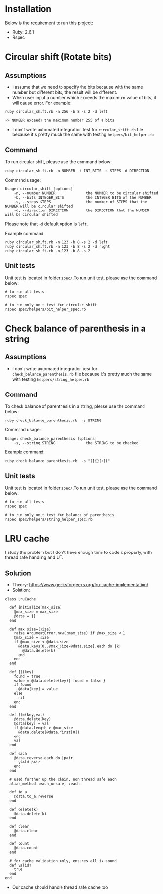 # Installation

Below is the requirement to run this project:

- Ruby: 2.6.1
- Rspec

# Circular shift (Rotate bits)
## Assumptions

- I assume that we need to specify the bits because with the same number but different bits, the result will be different.
- When user input a number which exceeds the maximum value of bits, it will cause error. For example:
```
ruby circular_shift.rb -n 256 -b 8 -s 2 -d left

-> NUMBER exceeds the maximum number 255 of 8 bits
```
- I don't write automated integration test for `circular_shift.rb` file because it's pretty much the same with testing `helpers/bit_helper.rb`

## Command

To run circular shift, please use the command below:

```
ruby circular_shift.rb -n NUMBER -b INT_BITS -s STEPS -d DIRECTION
```

Command usage:
```
Usage: circular_shift [options]
    -n, --number NUMBER              the NUMBER to be circular shifted
    -b, --bits INTEGER_BITS          the INTEGER BITS of the NUMBER
    -s, --steps STEPS                the number of STEPS that the NUMBER will be circular shifted
    -d, --direction DIRECTION        the DIRECTION that the NUMBER will be circular shifted
```

Please note that `-d` default option is `left`.

Example command:

```
ruby circular_shift.rb -n 123 -b 8 -s 2 -d left
ruby circular_shift.rb -n 123 -b 8 -s 2 -d right
ruby circular_shift.rb -n 123 -b 8 -s 2
```

## Unit tests

Unit test is located in folder `spec/`.To run unit test, please use the command below:

```
# to run all tests
rspec spec

# to run only unit test for circular_shift
rspec spec/helpers/bit_helper_spec.rb
```

# Check balance of parenthesis in a string
## Assumptions

- I don't write automated integration test for `check_balance_parenthesis.rb` file because it's pretty much the same with testing `helpers/string_helper.rb`

## Command

To check balance of parenthesis in a string, please use the command below:

```
ruby check_balance_parenthesis.rb  -s STRING
```

Command usage:
```
Usage: check_balance_parenthesis [options]
    -s, --string STRING              the STRING to be checked
```

Example command:
```
ruby check_balance_parenthesis.rb  -s "([{}()])"
```

## Unit tests

Unit test is located in folder `spec/`.To run unit test, please use the command below:

```
# to run all tests
rspec spec

# to run only unit test for balance of parenthesis
rspec spec/helpers/string_helper_spec.rb
```

# LRU cache

I study the problem but I don't have enough time to code it properly, with thread safe handling and UT.

## Solution

- Theory: https://www.geeksforgeeks.org/lru-cache-implementation/
- Solution:
```
class LruCache

  def initialize(max_size)
    @max_size = max_size
    @data = {}
  end

  def max_size=(size)
    raise ArgumentError.new(:max_size) if @max_size < 1
    @max_size = size
    if @max_size < @data.size
      @data.keys[0..@max_size-@data.size].each do |k|
        @data.delete(k)
      end
    end
  end

  def [](key)
    found = true
    value = @data.delete(key){ found = false }
    if found
      @data[key] = value
    else
      nil
    end
  end

  def []=(key,val)
    @data.delete(key)
    @data[key] = val
    if @data.length > @max_size
      @data.delete(@data.first[0])
    end
    val
  end

  def each
    @data.reverse.each do |pair|
      yield pair
    end
  end

  # used further up the chain, non thread safe each
  alias_method :each_unsafe, :each

  def to_a
    @data.to_a.reverse
  end

  def delete(k)
    @data.delete(k)
  end

  def clear
    @data.clear
  end

  def count
    @data.count
  end

  # for cache validation only, ensures all is sound
  def valid?
    true
  end
end
```
- Our cache should handle thread safe cache too
